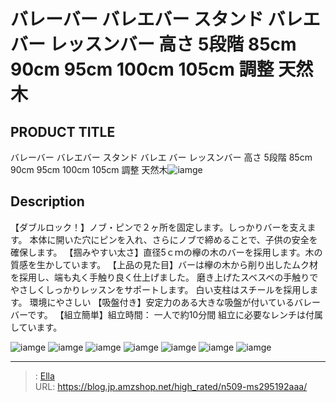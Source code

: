 # バレーバー バレエバー スタンド バレエ バー レッスンバー 高さ 5段階 85cm 90cm 95cm 100cm 105cm 調整  天然木


## PRODUCT TITLE 

バレーバー バレエバー スタンド バレエ バー レッスンバー 高さ 5段階 85cm 90cm 95cm 100cm 105cm 調整  天然木![iamge](https://b2bfiles1.gigab2b.cn/image/wkseller/305/20220825_964840c2c6b9e4bd4c3a43bd877e4f1b.jpg)

## Description

【ダブルロック！】ノブ・ピンで２ヶ所を固定します。しっかりバーを支えます。 本体に開いた穴にピンを入れ、さらにノブで締めることで、子供の安全を確保します。
【掴みやすい太さ】直径5ｃｍの欅の木のバーを採用します。木の質感を生かしています。
【上品の見た目】バーは欅の木から削り出したムク材を採用し、端も丸く手触り良く仕上げました。 磨き上げたスベスベの手触りでやさしくしっかりレッスンをサポートします。 白い支柱はスチールを採用します。 環境にやさしい
【吸盤付き】安定力のある大きな吸盤が付いているバレーバーです。
【組立簡単】組立時間： 一人で約10分間 組立に必要なレンチは付属しています。





![iamge](https://b2bfiles1.gigab2b.cn/image/wkseller/305/20220825_b0978528e074b380c728a28e27367287.jpg)
![iamge](https://b2bfiles1.gigab2b.cn/image/wkseller/305/20220826_62fdd56ff87fc1dbd5c6f10c9934d5db.jpg)
![iamge](https://b2bfiles1.gigab2b.cn/image/wkseller/305/20220906_944a7730c38a5886933f9a7843dbcca9.jpg)
![iamge](https://b2bfiles1.gigab2b.cn/image/wkseller/305/20220906_aad9188f5f6a9c35237a6c33b2e788c2.jpg)
![iamge](https://b2bfiles1.gigab2b.cn/image/wkseller/305/20220906_ffce1529329b955406444fbcb9ecdedd.jpg)
![iamge](https://b2bfiles1.gigab2b.cn/image/wkseller/305/20220906_706e7f70ae08a9ae8770591155204b84.jpg)
![iamge](https://b2bfiles1.gigab2b.cn/image/wkseller/305/20220906_f91998e364aa5892766b3eecbd3f3360.jpg)


---

> : [Ella](https://blog.jp.amzshop.net/)  
> URL: https://blog.jp.amzshop.net/high_rated/n509-ms295192aaa/  

